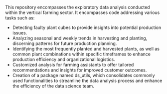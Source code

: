 This repository encompasses the exploratory data analysis conducted within the vertical farming sector. It encompasses code addressing various tasks such as:

* Detecting faulty plant cubes to provide insights into potential production issues.
* Analyzing seasonal and weekly trends in harvesting and planting, discerning patterns for future production planning.
* Identifying the most frequently planted and harvested plants, as well as common plant combinations within specific timeframes to enhance production efficiency and organizational logistics.
* Customized analysis for farming assistants to offer tailored recommendations and insights for improved customer outcomes.
* Creation of a package named ds_utils, which consolidates commonly used functionalities to streamline the data analysis process and enhance the efficiency of the data science team.
